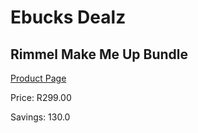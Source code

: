 
# Ebucks Dealz
## Rimmel Make Me Up Bundle
[Product Page](https://www.ebucks.com/web/shop/productSelected.do?prodId=335288050&catId=336131644)

Price: R299.00

Savings: 130.0


	